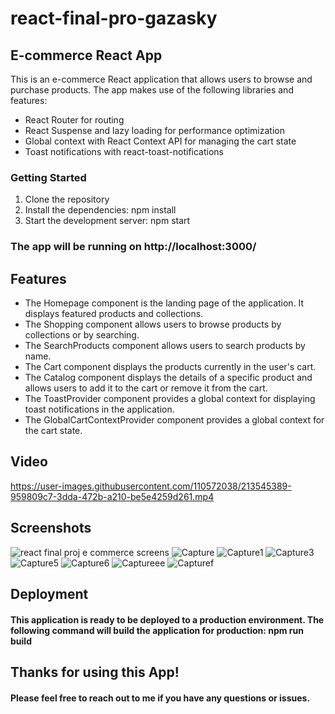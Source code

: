 # react-final-pro-gazasky


## E-commerce React App

This is an e-commerce React application that allows users to browse and purchase products. The app makes use of the following libraries and features:

* React Router for routing
* React Suspense and lazy loading for performance optimization
* Global context with React Context API for managing the cart state
* Toast notifications with react-toast-notifications
### Getting Started
1. Clone the repository
2. Install the dependencies: npm install
3. Start the development server: npm start
### The app will be running on http://localhost:3000/
## Features
- The Homepage component is the landing page of the application. It displays featured products and collections.
- The Shopping component allows users to browse products by collections or by searching.
- The SearchProducts component allows users to search products by name.
- The Cart component displays the products currently in the user's cart.
- The Catalog component displays the details of a specific product and allows users to add it to the cart or remove it from the cart.
- The ToastProvider component provides a global context for displaying toast notifications in the application.
- The GlobalCartContextProvider component provides a global context for the cart state.

## Video



https://user-images.githubusercontent.com/110572038/213545389-959809c7-3dda-472b-a210-be5e4259d261.mp4





## Screenshots
![react final proj  e commerce screens](https://user-images.githubusercontent.com/110572038/213535046-0c5e16f6-1631-4e2a-a21e-8cd9f3c82d63.PNG)
![Capture](https://user-images.githubusercontent.com/110572038/213535089-f8c8f344-3043-46c8-b9af-67a7dacc2708.PNG)
![Capture1](https://user-images.githubusercontent.com/110572038/213535151-f9385ac4-bbba-4e60-baa1-6495aa04d2f5.PNG)
![Capture3](https://user-images.githubusercontent.com/110572038/213535173-379bffe5-ed84-4e29-912f-1d0fc895bd72.PNG)
![Capture5](https://user-images.githubusercontent.com/110572038/213535192-a078792a-c3fe-47d1-9496-77da28e77f32.PNG)
![Capture6](https://user-images.githubusercontent.com/110572038/213535222-48cbdcb4-7e7f-470c-b0c2-c8a17c484d8d.PNG)
![Captureee](https://user-images.githubusercontent.com/110572038/213535252-85fc6a9a-8d31-4036-b425-9d92a44c17ab.PNG)
![Capturef](https://user-images.githubusercontent.com/110572038/213535267-5a3f9879-1611-4ba6-858f-fa5423e26fa2.PNG)


## Deployment
#### This application is ready to be deployed to a production environment. The following command will build the application for production: npm run build

## Thanks for using this App!
#### Please feel free to reach out to me if you have any questions or issues.
